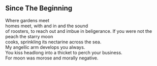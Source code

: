Since The Beginning
-------------------
Where gardens meet  
homes meet, with and in and the sound  
of roosters, to reach out and imbue in beligerance. If you were not the peach the starry moon  
cooks, sprinkling its nectarine across the sea.  
My angellic arm develops you always.  
You kiss headlong into a thicket to perch your business.  
For moon was morose and morally negative.  
